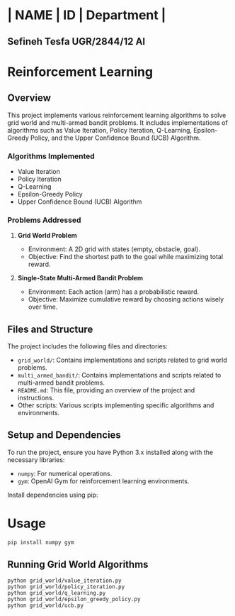 # | NAME |  ID | Department |
## Sefineh Tesfa UGR/2844/12  AI 

# Reinforcement Learning

## Overview
This project implements various reinforcement learning algorithms to solve grid world and multi-armed bandit problems. It includes implementations of algorithms such as Value Iteration, Policy Iteration, Q-Learning, Epsilon-Greedy Policy, and the Upper Confidence Bound (UCB) Algorithm.

### Algorithms Implemented
- Value Iteration
- Policy Iteration
- Q-Learning
- Epsilon-Greedy Policy
- Upper Confidence Bound (UCB) Algorithm

### Problems Addressed
1. **Grid World Problem**
   - Environment: A 2D grid with states (empty, obstacle, goal).
   - Objective: Find the shortest path to the goal while maximizing total reward.

2. **Single-State Multi-Armed Bandit Problem**
   - Environment: Each action (arm) has a probabilistic reward.
   - Objective: Maximize cumulative reward by choosing actions wisely over time.

## Files and Structure
The project includes the following files and directories:

- `grid_world/`: Contains implementations and scripts related to grid world problems.
- `multi_armed_bandit/`: Contains implementations and scripts related to multi-armed bandit problems.
- `README.md`: This file, providing an overview of the project and instructions.
- Other scripts: Various scripts implementing specific algorithms and environments.

## Setup and Dependencies
To run the project, ensure you have Python 3.x installed along with the necessary libraries:

- `numpy`: For numerical operations.
- `gym`: OpenAI Gym for reinforcement learning environments.

Install dependencies using pip:

# Usage
```bash
pip install numpy gym
```
## Running Grid World Algorithms
```
python grid_world/value_iteration.py
python grid_world/policy_iteration.py
python grid_world/q_learning.py
python grid_world/epsilon_greedy_policy.py
python grid_world/ucb.py

```
